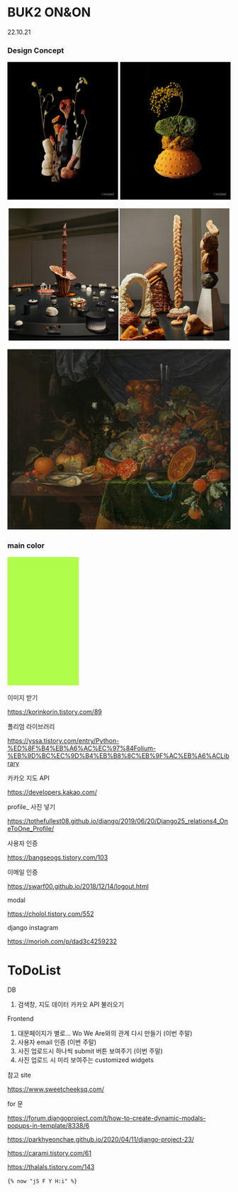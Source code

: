 # BUK2 ON&ON

22.10.21



### Design Concept

![Detail_1_shop1_171157](assets/Detail_1_shop1_171157.jpg)

![nudake](assets/nudake.jpg)



![europeana-DfBSs2SSNwQ-unsplash](assets/europeana-DfBSs2SSNwQ-unsplash.jpg)

### main color

![main_color](assets/main_color.jpg)



이미지 받기

https://korinkorin.tistory.com/89



폴리엄 라이브러리

https://yssa.tistory.com/entry/Python-%ED%8F%B4%EB%A6%AC%EC%97%84Folium-%EB%9D%BC%EC%9D%B4%EB%B8%8C%EB%9F%AC%EB%A6%ACLibrary



카카오 지도 API

https://developers.kakao.com/





profile_ 사진 넣기

https://tothefullest08.github.io/django/2019/06/20/Django25_relations4_OneToOne_Profile/



사용자 인증

https://bangseogs.tistory.com/103



이메일 인증

https://swarf00.github.io/2018/12/14/logout.html



modal

https://cholol.tistory.com/552



django instagram

https://morioh.com/p/dad3c4259232





# ToDoList



DB 



1. 검색창, 지도 데이터 카카오 API 불러오기

   



Frontend

1. 대문페이지가 별로...  Wo We Are와의 관계 다시 만들기 (이번 주말)
2.  사용자 email 인증 (이번 주말)
3. 사진 업로드시 하나씩 submit 버튼 보여주기 (이번 주말)
4. 사진 업로드 시 미리 보여주는 customized widgets





참고 site

https://www.sweetcheeksq.com/





for 문

https://forum.djangoproject.com/t/how-to-create-dynamic-modals-popups-in-template/8338/6

https://parkhyeonchae.github.io/2020/04/11/django-project-23/

https://carami.tistory.com/61

https://thalals.tistory.com/143



`{% now "jS F Y H:i" %}`


